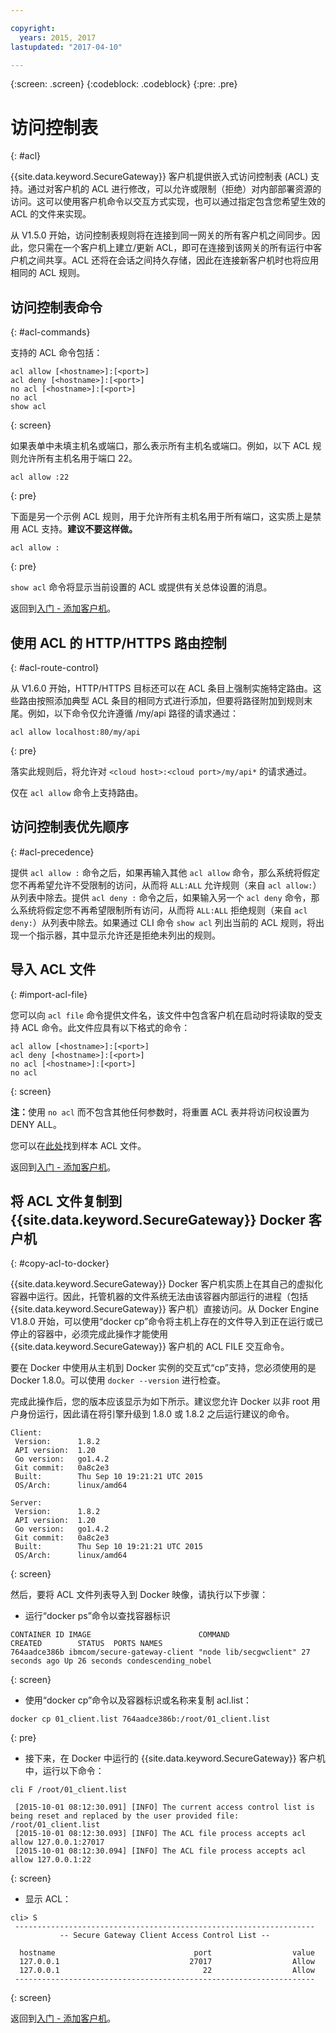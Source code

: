 ```yaml
---

copyright:
  years: 2015, 2017
lastupdated: "2017-04-10"

---
```

{:screen: .screen}
{:codeblock: .codeblock}
{:pre: .pre}

# 访问控制表
{: #acl}

{{site.data.keyword.SecureGateway}} 客户机提供嵌入式访问控制表 (ACL) 支持。通过对客户机的 ACL 进行修改，可以允许或限制（拒绝）对内部部署资源的访问。这可以使用客户机命令以交互方式实现，也可以通过指定包含您希望生效的 ACL 的文件来实现。

从 V1.5.0 开始，访问控制表规则将在连接到同一网关的所有客户机之间同步。因此，您只需在一个客户机上建立/更新 ACL，即可在连接到该网关的所有运行中客户机之间共享。ACL 还将在会话之间持久存储，因此在连接新客户机时也将应用相同的 ACL 规则。

## 访问控制表命令
{: #acl-commands}

支持的 ACL 命令包括：

```
acl allow [<hostname>]:[<port>]
acl deny [<hostname>]:[<port>]
no acl [<hostname>]:[<port>]
no acl
show acl
```
{: screen}

如果表单中未填主机名或端口，那么表示所有主机名或端口。例如，以下 ACL 规则允许所有主机名用于端口 22。

```
acl allow :22
```
{: pre}

下面是另一个示例 ACL 规则，用于允许所有主机名用于所有端口，这实质上是禁用 ACL 支持。<b>建议不要这样做。</b>

```
acl allow :
```
{: pre}

`show acl` 命令将显示当前设置的 ACL 或提供有关总体设置的消息。

返回到[入门 - 添加客户机](/docs/services/SecureGateway?topic=securegateway-add-client)。

## 使用 ACL 的 HTTP/HTTPS 路由控制
{: #acl-route-control}

从 V1.6.0 开始，HTTP/HTTPS 目标还可以在 ACL 条目上强制实施特定路由。这些路由按照添加典型 ACL 条目的相同方式进行添加，但要将路径附加到规则末尾。例如，以下命令仅允许遵循 /my/api 路径的请求通过：

```
acl allow localhost:80/my/api
```
{: pre}

落实此规则后，将允许对 `<cloud host>:<cloud port>/my/api*` 的请求通过。

仅在 `acl allow` 命令上支持路由。

## 访问控制表优先顺序
{: #acl-precedence}

提供 `acl allow :` 命令之后，如果再输入其他 `acl allow` 命令，那么系统将假定您不再希望允许不受限制的访问，从而将 `ALL:ALL` 允许规则（来自 `acl allow:`）从列表中除去。提供 `acl deny :` 命令之后，如果输入另一个 `acl deny` 命令，那么系统将假定您不再希望限制所有访问，从而将 `ALL:ALL` 拒绝规则（来自 `acl deny:`）从列表中除去。如果通过 CLI 命令 `show acl` 列出当前的 ACL 规则，将出现一个指示器，其中显示允许还是拒绝未列出的规则。

## 导入 ACL 文件
{: #import-acl-file}

您可以向 `acl file` 命令提供文件名，该文件中包含客户机在启动时将读取的受支持 ACL 命令。此文件应具有以下格式的命令：

```
acl allow [<hostname>]:[<port>]
acl deny [<hostname>]:[<port>]
no acl [<hostname>]:[<port>]
no acl
```
{: screen}

<b>注：</b>使用 `no acl` 而不包含其他任何参数时，将重置 ACL 表并将访问权设置为 DENY ALL。

您可以在[此处](/docs/services/SecureGateway?topic=securegateway-acl-files)找到样本 ACL 文件。

返回到[入门 - 添加客户机](/docs/services/SecureGateway?topic=securegateway-add-client)。

## 将 ACL 文件复制到 {{site.data.keyword.SecureGateway}} Docker 客户机
{: #copy-acl-to-docker}

{{site.data.keyword.SecureGateway}} Docker 客户机实质上在其自己的虚拟化容器中运行。因此，托管机器的文件系统无法由该容器内部运行的进程（包括 {{site.data.keyword.SecureGateway}} 客户机）直接访问。从 Docker Engine V1.8.0 开始，可以使用“docker cp”命令将主机上存在的文件导入到正在运行或已停止的容器中，必须完成此操作才能使用 {{site.data.keyword.SecureGateway}} 客户机的 ACL FILE 交互命令。

要在 Docker 中使用从主机到 Docker 实例的交互式“cp”支持，您必须使用的是 Docker 1.8.0。可以使用 `docker --version` 进行检查。

完成此操作后，您的版本应该显示为如下所示。建议您允许 Docker 以非 root 用户身份运行，因此请在将引擎升级到 1.8.0 或 1.8.2 之后运行建议的命令。

```
Client:
 Version:      1.8.2
 API version:  1.20
 Go version:   go1.4.2
 Git commit:   0a8c2e3
 Built:        Thu Sep 10 19:21:21 UTC 2015
 OS/Arch:      linux/amd64

Server:
 Version:      1.8.2
 API version:  1.20
 Go version:   go1.4.2
 Git commit:   0a8c2e3
 Built:        Thu Sep 10 19:21:21 UTC 2015
 OS/Arch:      linux/amd64
```
{: screen}

然后，要将 ACL 文件列表导入到 Docker 映像，请执行以下步骤：

- 运行“docker ps”命令以查找容器标识

```
CONTAINER ID IMAGE                        COMMAND                CREATED        STATUS  PORTS NAMES
764aadce386b ibmcom/secure-gateway-client "node lib/secgwclient" 27 seconds ago Up 26 seconds condescending_nobel
```
{: screen}

- 使用“docker cp”命令以及容器标识或名称来复制 acl.list：

```
docker cp 01_client.list 764aadce386b:/root/01_client.list
```
{: pre}

- 接下来，在 Docker 中运行的 {{site.data.keyword.SecureGateway}} 客户机中，运行以下命令：

```
cli F /root/01_client.list

 [2015-10-01 08:12:30.091] [INFO] The current access control list is being reset and replaced by the user provided file: /root/01_client.list
 [2015-10-01 08:12:30.093] [INFO] The ACL file process accepts acl allow 127.0.0.1:27017
 [2015-10-01 08:12:30.094] [INFO] The ACL file process accepts acl allow 127.0.0.1:22
```
{: screen}

- 显示 ACL：

```
cli> S
 -------------------------------------------------------------------
           -- Secure Gateway Client Access Control List --          

  hostname                               port                  value
  127.0.0.1                             27017                  Allow
  127.0.0.1                                22                  Allow
 -------------------------------------------------------------------
```
{: screen}

返回到[入门 - 添加客户机](/docs/services/SecureGateway?topic=securegateway-add-client)。
